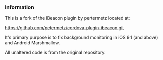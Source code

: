 <!---
 license: Licensed to the Apache Software Foundation (ASF) under one
         or more contributor license agreements.  See the NOTICE file
         distributed with this work for additional information
         regarding copyright ownership.  The ASF licenses this file
         to you under the Apache License, Version 2.0 (the
         "License"); you may not use this file except in compliance
         with the License.  You may obtain a copy of the License at

           http://www.apache.org/licenses/LICENSE-2.0

         Unless required by applicable law or agreed to in writing,
         software distributed under the License is distributed on an
         "AS IS" BASIS, WITHOUT WARRANTIES OR CONDITIONS OF ANY
         KIND, either express or implied.  See the License for the
         specific language governing permissions and limitations
         under the License.
-->

### Information

This is a fork of the iBeacon plugin by pertermetz located at:

https://github.com/petermetz/cordova-plugin-ibeacon.git

It's primary purpose is to fix background monitoring in iOS 9.1 (and above) and Android Marshmallow.

All unaltered code is from the original repository.
